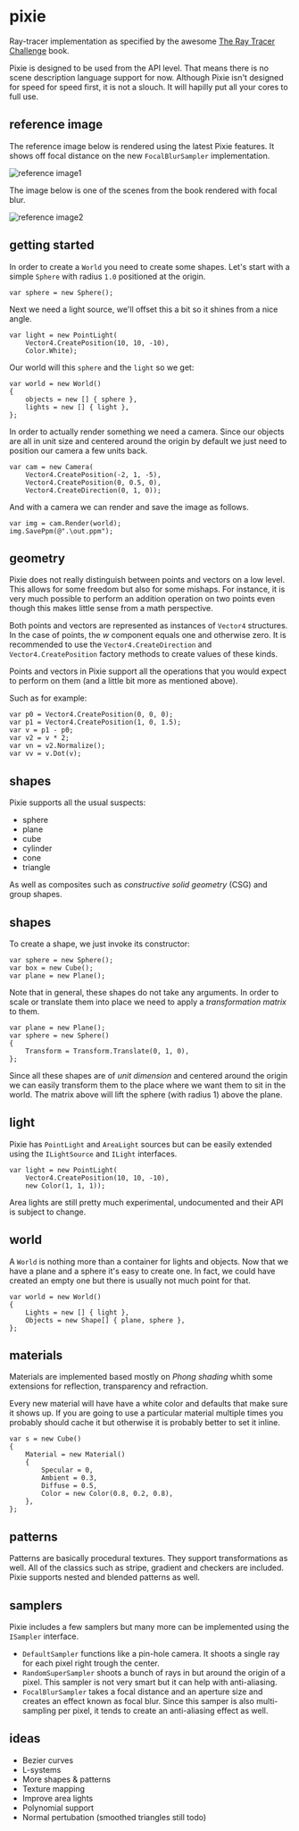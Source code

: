 # pixie
Ray-tracer implementation as specified by the awesome [The Ray Tracer Challenge](https://pragprog.com/book/jbtracer/the-ray-tracer-challenge) book.

Pixie is designed to be used from the API level. That means there is no scene
description language support for now. Although Pixie isn't designed for speed for speed first, it is not a slouch. It will hapilly put all your cores to full use.

## reference image
The reference image below is rendered using the latest Pixie features. It shows
off focal distance on the new `FocalBlurSampler` implementation.

![reference image1](https://i.imgur.com/yhPdzSF.png)

The image below is one of the scenes from the book rendered with focal blur.

![reference image2](https://i.imgur.com/lycq2xd.png)

## getting started
In order to create a `World` you need to create some shapes. Let's start with 
a simple `Sphere` with radius `1.0` positioned at the origin.
```
var sphere = new Sphere();
```

Next we need a light source, we'll offset this a bit so it shines
from a nice angle.
```
var light = new PointLight(
    Vector4.CreatePosition(10, 10, -10),
    Color.White);
```

Our world will this `sphere` and the `light` so we get:
```
var world = new World()
{
    objects = new [] { sphere },
    lights = new [] { light },
};
```

In order to actually render something we need a camera. Since our objects
are all in unit size and centered around the origin by default we just need
to position our camera a few units back.
```
var cam = new Camera(
    Vector4.CreatePosition(-2, 1, -5),
    Vector4.CreatePosition(0, 0.5, 0),
    Vector4.CreateDirection(0, 1, 0));
```

And with a camera we can render and save the image as follows.
```
var img = cam.Render(world);
img.SavePpm(@".\out.ppm");
```

## geometry
Pixie does not really distinguish between points and vectors on a low level. This allows for some freedom but also for some mishaps. For instance, it is very much possible to perform an addition operation on two points even though this makes little sense from a math perspective.

Both points and vectors are represented as instances of `Vector4` structures. In the case of points, the *w* component equals one and otherwise zero. It is recommended to use the `Vector4.CreateDirection` and `Vector4.CreatePosition` factory methods to create values of these kinds.

Points and vectors in Pixie support all the operations that you would expect to perform on them (and a little bit more as mentioned above). 

Such as for example:
```
var p0 = Vector4.CreatePosition(0, 0, 0);
var p1 = Vector4.CreatePosition(1, 0, 1.5);
var v = p1 - p0;
var v2 = v * 2;
var vn = v2.Normalize();
var vv = v.Dot(v);
```

## shapes
Pixie supports all the usual suspects:

* sphere
* plane
* cube
* cylinder
* cone
* triangle

As well as composites such as *constructive solid geometry* (CSG) and group 
shapes.

## shapes
To create a shape, we just invoke its constructor:
```
var sphere = new Sphere();
var box = new Cube();
var plane = new Plane();
```

Note that in general, these shapes do not take any arguments. In order to scale 
or translate them into place we need to apply a *transformation matrix* to them.
```
var plane = new Plane();
var sphere = new Sphere()
{
    Transform = Transform.Translate(0, 1, 0),
};
```

Since all these shapes are of *unit dimension* and centered around the origin we 
can easily transform them to the place where we want them to sit in the world. The matrix above will lift the sphere (with radius 1) above the plane.

## light
Pixie has `PointLight` and `AreaLight` sources but can be easily extended using the `ILightSource` and `ILight` interfaces.
```
var light = new PointLight(
    Vector4.CreatePosition(10, 10, -10),
    new Color(1, 1, 1));
```

Area lights are still pretty much experimental, undocumented and their API is subject to change.

## world
A `World` is nothing more than a container for lights and objects. Now that we 
have a plane and a sphere it's easy to create one. In fact, we could have created
an empty one but there is usually not much point for that.
```
var world = new World()
{
    Lights = new [] { light },
    Objects = new Shape[] { plane, sphere },
};
```

## materials
Materials are implemented based mostly on *Phong shading* whith some extensions for reflection, transparency and refraction.

Every new material will have have a white color and defaults that make sure it shows up. 
If you are going to use a particular material multiple times you probably should cache it 
but otherwise it is probably better to set it inline.
```
var s = new Cube()
{
    Material = new Material()
    {
        Specular = 0,
        Ambient = 0.3,
        Diffuse = 0.5,
        Color = new Color(0.8, 0.2, 0.8),
    },
};
```

## patterns
Patterns are basically procedural textures. They support transformations as well.
All of the classics such as stripe, gradient and checkers are included. Pixie
supports nested and blended patterns as well.

## samplers
Pixie includes a few samplers but many more can be implemented using 
the `ISampler` interface.

* `DefaultSampler` functions like a pin-hole camera. It shoots a single ray for
each pixel right trough the center.
* `RandomSuperSampler` shoots a bunch of rays in but around the origin of a 
pixel. This sampler is not very smart but it can help with anti-aliasing.
* `FocalBlurSampler` takes a focal distance and an aperture size and creates an
effect known as focal blur. Since this samper is also multi-sampling per pixel, 
it tends to create an anti-aliasing effect as well.

## ideas
* Bezier curves
* L-systems
* More shapes & patterns
* Texture mapping
* Improve area lights
* Polynomial support
* Normal pertubation (smoothed triangles still todo)